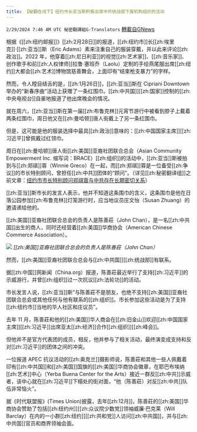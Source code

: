 ```yaml
---
title: 【秘翻在线下】纽约市长亚当斯积极出席中共统战部下属机构组织的活动
---
```

`2/29/2024 7:46 AM UTC 秘密翻譯組G-Translators` [轉載自GNews](https://gnews.org/articles/2352112)

根据《[[zh:纽约邮报]]》[[zh:2月28日]]的报道，[[zh:纽约市]]长[[zh:埃里克]]·[[zh:亚当]]斯（Eric Adams）素来注重自己的服装穿戴，并以此来评论[[zh:政治]]。2022 年，他穿着[[zh:尼日利亚]]的视觉[[zh:艺术家]]、[[zh:音乐家]]、创作歌手和前[[zh:人权律师]]拉鲁·塞班乔（Laolu）定制的手绘燕尾服出席[[zh:纽约]]大都会[[zh:艺术]]博物馆慈善舞会，上面印有“结束枪支暴力”的字样。

然而，令人瞠目结舌的是，[[zh:1月26日]]，[[zh:亚当]]斯在 Cipriani Downtown 举办的“新春序曲”活动上获赠了一条红围巾。[[zh:中共国]][[zh:国家]]控制的[[zh:中央电视台]]自豪地报道了他出席晚会的情况。

就在周六，[[zh:亚当]]斯在第一届[[zh:布鲁克林]]元宵节游行中被看到脖子上戴着两条红围巾，周日他又在[[zh:曼哈顿]]唐人街戴上了另一条红围巾。

但是，这可能是他的服装选择中最具[[zh:政治]]意味的：[[zh:中国国家主席]][[zh:习近平]]曾佩戴过红领巾。

周日在[[zh:曼哈顿]]唐人街[[zh:美国]]亚裔社团联合总会（Asian Community Empowerment Inc. 缩写词：BRACE）[[zh:组织]]的活动中，[[zh:亚当]]斯被拍到与[[zh:郑祺]]蓉（Winnie Greco）在一起，而[[zh:郑祺]]蓉是一位备受[[zh:争议]]的市长特别顾问，曾担任[[zh:中共]]团体的“顾问”。（详见[[zh:秘密翻译组]]之前文章：[纽约市市长特别顾问郑祺蓉与中共存在长期密切关系](https://gnews.org/m/1667555)）

[[zh:亚当]]斯市长的发言人表示，他并不知道这条围巾的含义，这条围巾是他在日落公园参加[[zh:布鲁克林]]灯笼游行时，应当地议员庄文怡（Susan Zhuang）的邀请递给他的。

[[zh:美国]]亚裔社团联合总会的负责人是陈善莊（John Chan），是一名[[zh:中共国]]出生的商人，同时还经营着[[zh:美国]]华商协会（American Chinese Commerce Association）。


![](ipfs://Qma4gE9r3JWTRZCBmj6Jn6rdVAbMzbpv5mCB6NvtaM21kR?.png)
*[[zh:美国]]亚裔社团联合总会的负责人是陈善莊（John Chan）*

然而，[[zh:美国]]亚裔社团联合总会与[[zh:中共国]][[zh:统战部]]有联系。

据[[zh:中国]]网新闻（China.org）报道，陈善莊最近举行了支持[[zh:习近平]]的示威游行，并曾[[zh:组织]]过一次抗议[[zh:法轮功]]的活动。

市长发言人说，[[zh:亚当]]斯“与陈善莊不是朋友，也绝不支持[[zh:美国]]亚裔社团联合总会或其他任何与他有联系的[[zh:组织]]。市长参加这些活动是为了支持[[zh:纽约市]]当地的华人社区和庄议员”。

去年 11 月，陈善莊和他的[[zh:美国]]华人商会在[[zh:旧金山]]欢迎[[zh:中国国家主席]][[zh:习近平]]出席亚太[[zh:经济]]合作[[zh:组织]][[zh:峰会]]。

但他并不是官方代表团的成员，相反，他并参与了相关活动，最终演变成支持和反对[[zh:习近平]]的团体之间的冲突。

一位报道 APEC 抗议活动的[[zh:奥克兰]]摄影师说，陈善莊和其他一些人佩戴着印有[[zh:中共国]]和[[zh:美国]]国旗的[[zh:美国]]华商协会徽章，在耶巴布埃纳[[zh:艺术]]中心（Yerba Buena Center for the Arts）接近一群反[[zh:中共]]示威者，该中心就在[[zh:习近平]]下榻处的街对面，“他（陈善莊）对反[[zh:中共]]队伍非常恼火”。

据《时代联盟报》(Times Union)披露，去年[[zh:12月]]，陈善莊的[[zh:美国]]华商协会赞助了包括[[zh:纽约州]][[zh:众议院少数党]]领袖威廉·巴克莱（Will Barclay）在内的一小群[[zh:纽约]][[zh:共和党]]人访问[[zh:中共国]]，并与[[zh:中共国]]官员和商界领袖会面。
